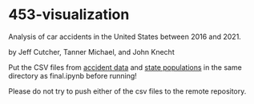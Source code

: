 # 453-visualization

Analysis of car accidents in the United States between 2016 and 2021.

by Jeff Cutcher, Tanner Michael, and John Knecht

Put the CSV files from [accident data](https://www.kaggle.com/datasets/sobhanmoosavi/us-accidents) and [state populations](https://www.kaggle.com/datasets/lucasvictor/us-state-populations-2018?resource=download) in the same directory as final.ipynb before running!

Please do not try to push either of the csv files to the remote repository.
